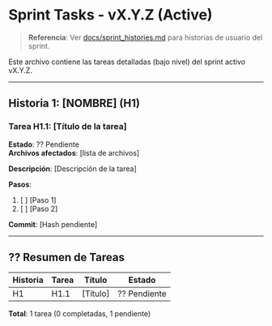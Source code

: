 ﻿# Sprint Tasks - vX.Y.Z (Active)

> **Referencia**: Ver [docs/sprint_histories.md](sprint_histories.md) para historias de usuario del sprint.

Este archivo contiene las tareas detalladas (bajo nivel) del sprint activo vX.Y.Z.

---

## Historia 1: [NOMBRE] (H1)

### Tarea H1.1: [Título de la tarea]
**Estado**: ?? Pendiente  
**Archivos afectados**: [lista de archivos]

**Descripción**: [Descripción de la tarea]

**Pasos**:
1. [ ] [Paso 1]
2. [ ] [Paso 2]

**Commit**: [Hash pendiente]

---

## ?? Resumen de Tareas

| Historia | Tarea | Título | Estado |
|----------|-------|--------|--------|
| H1 | H1.1 | [Título] | ?? Pendiente |

**Total**: 1 tarea (0 completadas, 1 pendiente)
